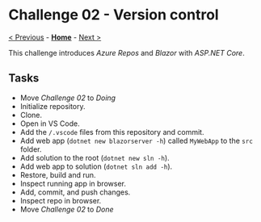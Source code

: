 # Challenge 02 - Version control

[< Previous](./Challenge-01.md) - **[Home](../README.md)** - [Next >](./Challenge-03.md)

This challenge introduces *Azure Repos* and *Blazor* with *ASP.NET Core*.

## Tasks

- Move *Challenge 02* to *Doing*
- Initialize repository.
- Clone.
- Open in VS Code.
- Add the `/.vscode` files from this repository and commit.
- Add web app (`dotnet new blazorserver -h`) called `MyWebApp` to the `src` folder.
- Add solution to the root (`dotnet new sln -h`).
- Add web app to solution (`dotnet sln add -h`).
- Restore, build and run.
- Inspect running app in browser.
- Add, commit, and push changes.
- Inspect repo in browser.
- Move *Challenge 02* to *Done*
